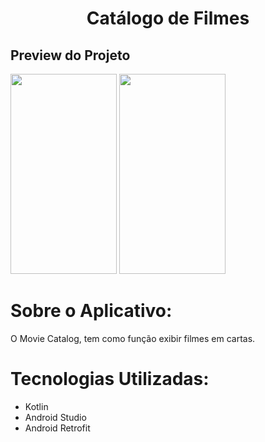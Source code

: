 <h1 align="center">Catálogo de Filmes</h1>
<h2>Preview do Projeto </h2>

<p>
<img src="https://user-images.githubusercontent.com/98672747/169158533-52c4448d-5986-4db6-9286-106a47591aa9.jpg" width="170" height="320"/>
<img src="https://user-images.githubusercontent.com/98672747/169158572-4853a855-be7a-46e8-98ad-523732c659f6.jpg" width="170" height="320"/>
</p>

# Sobre o Aplicativo:
O Movie Catalog, tem como função exibir filmes em cartas.

# Tecnologias Utilizadas:
- Kotlin
- Android Studio
- Android Retrofit
 
